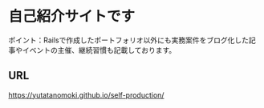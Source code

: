 # 自己紹介サイトです
ポイント：Railsで作成したポートフォリオ以外にも実務案件をブログ化した記事やイベントの主催、継続習慣も記載しております。<br>

## URL
https://yutatanomoki.github.io/self-production/
